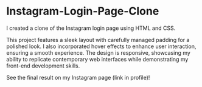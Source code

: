 # Instagram-Login-Page-Clone
I created a clone of the Instagram login page using HTML and CSS.

This project features a sleek layout with carefully managed padding for a polished look. I also incorporated hover effects to enhance user interaction, ensuring a smooth experience. The design is responsive, showcasing my ability to replicate contemporary web interfaces while demonstrating my front-end development skills.

See the final result on my Instagram page (link in profile)!
